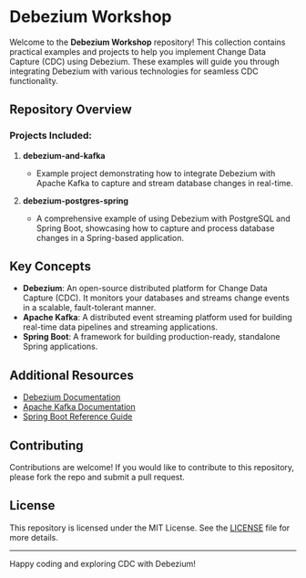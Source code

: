 # Debezium Workshop

Welcome to the **Debezium Workshop** repository! This collection contains practical examples and projects to help you implement Change Data Capture (CDC) using Debezium. These examples will guide you through integrating Debezium with various technologies for seamless CDC functionality.

## Repository Overview

### Projects Included:

1. **debezium-and-kafka**
    - Example project demonstrating how to integrate Debezium with Apache Kafka to capture and stream database changes in real-time.

2. **debezium-postgres-spring**
    - A comprehensive example of using Debezium with PostgreSQL and Spring Boot, showcasing how to capture and process database changes in a Spring-based application.

## Key Concepts
- **Debezium**: An open-source distributed platform for Change Data Capture (CDC). It monitors your databases and streams change events in a scalable, fault-tolerant manner.
- **Apache Kafka**: A distributed event streaming platform used for building real-time data pipelines and streaming applications.
- **Spring Boot**: A framework for building production-ready, standalone Spring applications.

## Additional Resources
- [Debezium Documentation](https://debezium.io/documentation/)
- [Apache Kafka Documentation](https://kafka.apache.org/documentation/)
- [Spring Boot Reference Guide](https://docs.spring.io/spring-boot/docs/current/reference/html/)

## Contributing
Contributions are welcome! If you would like to contribute to this repository, please fork the repo and submit a pull request.

## License
This repository is licensed under the MIT License. See the [LICENSE](LICENSE) file for more details.

---

Happy coding and exploring CDC with Debezium!

